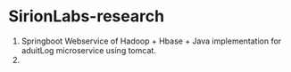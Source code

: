 # SirionLabs-research
1) Springboot Webservice of Hadoop + Hbase + Java implementation for aduitLog microservice using tomcat.  
2) 

